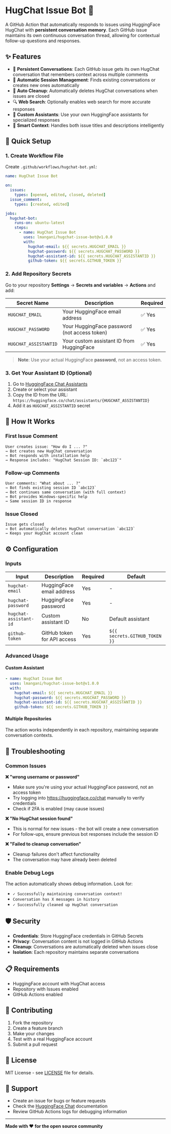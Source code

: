 # HugChat Issue Bot 🤖

A GitHub Action that automatically responds to issues using HuggingFace HugChat with **persistent conversation memory**. Each GitHub issue maintains its own continuous conversation thread, allowing for contextual follow-up questions and responses.

## ✨ Features

- 🧠 **Persistent Conversations**: Each GitHub issue gets its own HugChat conversation that remembers context across multiple comments
- 🔄 **Automatic Session Management**: Finds existing conversations or creates new ones automatically
- 🧹 **Auto Cleanup**: Automatically deletes HugChat conversations when issues are closed
- 🔍 **Web Search**: Optionally enables web search for more accurate responses
- 🎯 **Custom Assistants**: Use your own HuggingFace assistants for specialized responses
- 📝 **Smart Context**: Handles both issue titles and descriptions intelligently

## 🚀 Quick Setup

### 1. Create Workflow File

Create `.github/workflows/hugchat-bot.yml`:

```yaml
name: HugChat Issue Bot

on:
  issues:
    types: [opened, edited, closed, deleted]
  issue_comment:
    types: [created, edited]

jobs:
  hugchat-bot:
    runs-on: ubuntu-latest
    steps:
      - name: HugChat Issue Bot
        uses: lmangani/hugchat-issue-bot@v1.0.0
        with:
          hugchat-email: ${{ secrets.HUGCHAT_EMAIL }}
          hugchat-password: ${{ secrets.HUGCHAT_PASSWORD }}
          hugchat-assistant-id: ${{ secrets.HUGCHAT_ASSISTANTID }}
          github-token: ${{ secrets.GITHUB_TOKEN }}
```

### 2. Add Repository Secrets

Go to your repository **Settings** → **Secrets and variables** → **Actions** and add:

| Secret Name | Description | Required |
|-------------|-------------|----------|
| `HUGCHAT_EMAIL` | Your HuggingFace email address | ✅ Yes |
| `HUGCHAT_PASSWORD` | Your HuggingFace password (not access token) | ✅ Yes |
| `HUGCHAT_ASSISTANTID` | Your custom assistant ID from HuggingFace | ✅ Yes |

> **Note**: Use your actual HuggingFace **password**, not an access token.

### 3. Get Your Assistant ID (Optional)

1. Go to [HuggingFace Chat Assistants](https://huggingface.co/chat/assistants)
2. Create or select your assistant
3. Copy the ID from the URL: `https://huggingface.co/chat/assistants/{HUGCHAT_ASSISTANTID}`
4. Add it as `HUGCHAT_ASSISTANTID` secret

## 📖 How It Works

### First Issue Comment
```
User creates issue: "How do I ... ?"
→ Bot creates new HugChat conversation
→ Bot responds with installation help
→ Response includes: "HugChat Session ID: `abc123`"
```

### Follow-up Comments
```
User comments: "What about ... ?"
→ Bot finds existing session ID `abc123`
→ Bot continues same conversation (with full context)
→ Bot provides Windows-specific help
→ Same session ID in response
```

### Issue Closed
```
Issue gets closed
→ Bot automatically deletes HugChat conversation `abc123`
→ Keeps your HugChat account clean
```

## ⚙️ Configuration

### Inputs

| Input | Description | Required | Default |
|-------|-------------|----------|---------|
| `hugchat-email` | HuggingFace email address | Yes | - |
| `hugchat-password` | HuggingFace password | Yes | - |
| `hugchat-assistant-id` | Custom assistant ID | No | Default assistant |
| `github-token` | GitHub token for API access | Yes | `${{ secrets.GITHUB_TOKEN }}` |

### Advanced Usage

#### Custom Assistant
```yaml
- name: HugChat Issue Bot
  uses: lmangani/hugchat-issue-bot@v1.0.0
  with:
    hugchat-email: ${{ secrets.HUGCHAT_EMAIL }}
    hugchat-password: ${{ secrets.HUGCHAT_PASSWORD }}
    hugchat-assistant-id: ${{ secrets.HUGCHAT_ASSISTANTID }}
    github-token: ${{ secrets.GITHUB_TOKEN }}
```

#### Multiple Repositories
The action works independently in each repository, maintaining separate conversation contexts.

## 🔧 Troubleshooting

### Common Issues

**❌ "wrong username or password"**
- Make sure you're using your actual HuggingFace password, not an access token
- Try logging into https://huggingface.co/chat manually to verify credentials
- Check if 2FA is enabled (may cause issues)

**❌ "No HugChat session found"**
- This is normal for new issues - the bot will create a new conversation
- For follow-ups, ensure previous bot responses include the session ID

**❌ "Failed to cleanup conversation"**
- Cleanup failures don't affect functionality
- The conversation may have already been deleted

### Enable Debug Logs

The action automatically shows debug information. Look for:
- `✓ Successfully maintaining conversation context!`
- `Conversation has X messages in history`
- `✓ Successfully cleaned up HugChat conversation`

## 🛡️ Security

- **Credentials**: Store HuggingFace credentials in GitHub Secrets
- **Privacy**: Conversation content is not logged in GitHub Actions
- **Cleanup**: Conversations are automatically deleted when issues close
- **Isolation**: Each repository maintains separate conversations

## 📋 Requirements

- HuggingFace account with HugChat access
- Repository with Issues enabled
- GitHub Actions enabled

## 🤝 Contributing

1. Fork the repository
2. Create a feature branch
3. Make your changes
4. Test with a real HuggingFace account
5. Submit a pull request

## 📄 License

MIT License - see [LICENSE](LICENSE) file for details.

## 🙋 Support

- Create an issue for bugs or feature requests
- Check the [HuggingFace Chat](https://huggingface.co/chat) documentation
- Review GitHub Actions logs for debugging information

---

**Made with ❤️ for the open source community**

